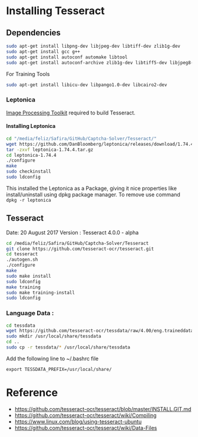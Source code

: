 # Installing Tesseract 

## Dependencies 

```sh
sudo apt-get install libpng-dev libjpeg-dev libtiff-dev zlib1g-dev
sudo apt-get install gcc g++
sudo apt-get install autoconf automake libtool
sudo apt-get install autoconf-archive zlib1g-dev libtiff5-dev libjpeg8-dev pkg-config libpng12-dev libleptonica-dev
```

For Training Tools 

```sh
sudo apt-get install libicu-dev libpango1.0-dev libcairo2-dev
```

### Leptonica 

[Image Processing Toolkit](http://leptonica.com/) required to build Tesseract. 

#### Installing Leptonica 

```sh
cd "/media/feliz/Safira/GitHub/Captcha-Solver/Tesseract/"
wget https://github.com/DanBloomberg/leptonica/releases/download/1.74.4/leptonica-1.74.4.tar.gz
tar -zxvf leptonica-1.74.4.tar.gz
cd leptonica-1.74.4
./configure
make
sudo checkinstall
sudo ldconfig
```

This installed the Leptonica as a Package, giving it nice properties like install/uninstall using dpkg package manager.
To remove use command `dpkg -r leptonica`

## Tesseract 

Date: 20 August 2017
Version : Tesseract 4.0.0 - alpha

```sh
cd /media/feliz/Safira/GitHub/Captcha-Solver/Tesseract
git clone https://github.com/tesseract-ocr/tesseract.git
cd tesseract
./autogen.sh
./configure
make
sudo make install
sudo ldconfig
make training
sudo make training-install 
sudo ldconfig
```

### Language Data :

```sh
cd tessdata
wget https://github.com/tesseract-ocr/tessdata/raw/4.00/eng.traineddata
sudo mkdir /usr/local/share/tessdata
cd ..
sudo cp -r tessdata/* /usr/local/share/tessdata
```

Add the following line to ~/.bashrc file

```vim
export TESSDATA_PREFIX=/usr/local/share/
```

# Reference 

* https://github.com/tesseract-ocr/tesseract/blob/master/INSTALL.GIT.md
* https://github.com/tesseract-ocr/tesseract/wiki/Compiling
* https://www.linux.com/blog/using-tesseract-ubuntu
* https://github.com/tesseract-ocr/tesseract/wiki/Data-Files